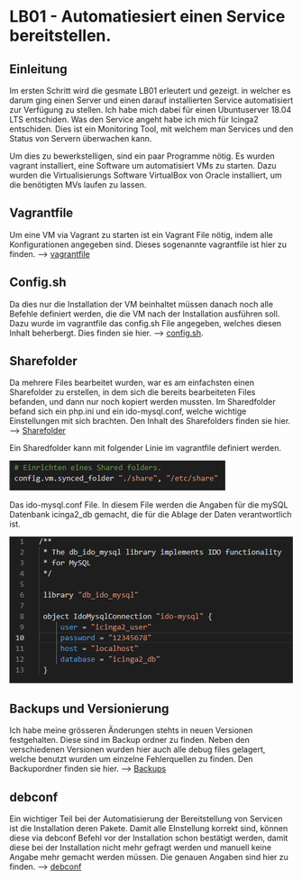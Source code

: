 # LB01 - Automatiesiert einen Service bereitstellen.

## Einleitung
Im ersten Schritt wird die gesmate LB01 erleutert und gezeigt. in welcher es darum ging einen Server und einen darauf installierten Service automatisiert zur Verfügung zu stellen. Ich habe mich dabei für einen Ubuntuserver 18.04 LTS entschiden. Was den Service angeht habe ich mich für Icinga2 entschiden. Dies ist ein Monitoring Tool, mit welchem man Services und den Status von Servern überwachen kann.

Um dies zu bewerkstelligen, sind ein paar Programme nötig. Es wurden vagrant installiert, eine Software um automatisiert VMs zu starten. Dazu wurden die Virtualisierungs Software VirtualBox von Oracle installiert, um die benötigten MVs laufen zu lassen.

## Vagrantfile
Um eine VM via Vagrant zu starten ist ein Vagrant File nötig, indem alle Konfigurationen angegeben sind. Dieses sogenannte vagrantfile ist hier zu finden. --> [vagrantfile](ubuntuserver/vagrantfile)

## Config.sh
Da dies nur die Installation der VM beinhaltet müssen danach noch alle Befehle definiert werden, die die VM nach der Installation ausführen soll. Dazu wurde im vagrantfile das config.sh File angegeben, welches diesen Inhalt beherbergt. Dies finden sie hier. --> [config.sh](ubuntuserver/config_v6.0.sh).


## Sharefolder
Da mehrere Files bearbeitet wurden, war es am einfachsten einen Sharefolder zu erstellen, in dem sich die bereits bearbeiteten Files befanden, und dann nur noch kopiert werden mussten. Im Sharedfolder befand sich ein php.ini und ein ido-mysql.conf, welche wichtige Einstellungen mit sich brachten. Den Inhalt des Sharefolders finden sie hier. --> [Sharefolder](share/)

Ein Sharedfolder kann mit folgender Linie im vagrantfile definiert werden.

![sharefolder](images/sharefolder.PNG)

Das ido-mysql.conf File. In diesem File werden die Angaben für die mySQL Datenbank icinga2_db gemacht, die für die Ablage der Daten verantwortlich ist.

![ido-mysql](images/ido-mysql.PNG)

## Backups und Versionierung
Ich habe meine grösseren Änderungen stehts in neuen Versionen festgehalten. Diese sind im Backup ordner zu finden. Neben den verschiedenen Versionen wurden hier auch alle debug files gelagert, welche benutzt wurden um einzelne Fehlerquellen zu finden. Den Backupordner finden sie hier. --> [Backups](Backups/)

## debconf
Ein wichtiger Teil bei der Automatisierung der Bereitstellung von Servicen ist die Installation deren Pakete. Damit alle EInstellung korrekt sind, können diese via debconf Befehl vor der Installation schon bestätigt werden, damit diese bei der Installation nicht mehr gefragt werden und manuell keine Angabe mehr gemacht werden müssen. Die genauen Angaben sind hier zu finden. --> [debconf](debconf/)